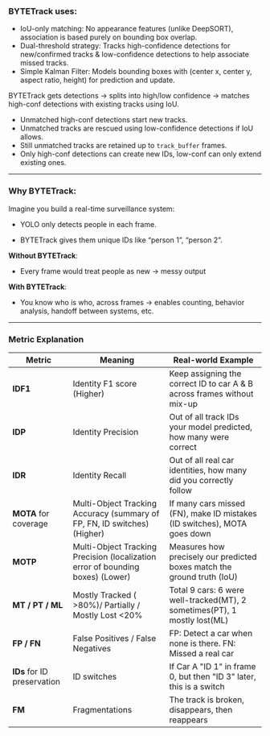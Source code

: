 ### BYTETrack uses:

- IoU-only matching: No appearance features (unlike DeepSORT), association is based purely on bounding box overlap.
- Dual-threshold strategy: Tracks high-confidence detections for new/confirmed tracks & low-confidence detections to help associate missed tracks.
- Simple Kalman Filter: Models bounding boxes with (center x, center y, aspect ratio, height) for prediction and update.

BYTETrack gets detections → splits into high/low confidence → matches high-conf detections with existing tracks using IoU.
- Unmatched high-conf detections start new tracks.
- Unmatched tracks are rescued using low-confidence detections if IoU allows.
- Still unmatched tracks are retained up to `track_buffer` frames.
- Only high-conf detections can create new IDs, low-conf can only extend existing ones.

---

### Why BYTETrack:
Imagine you build a real-time surveillance system:

- YOLO only detects people in each frame.

- BYTETrack gives them unique IDs like “person 1”, “person 2”.

**Without BYTETrack**:

- Every frame would treat people as new -> messy output

**With BYTETrack**:

- You know who is who, across frames -> enables counting, behavior analysis, handoff between systems, etc.

---

### Metric Explanation

| Metric           | Meaning                                                                    | Real-world Example  |
| ---------------- | -------------------------------------------------------------------------- | -------------------------------------------------------------- |
| **IDF1**         | Identity F1 score (Higher)                                                 | Keep assigning the correct ID to car A & B across frames without mix-up|
| **IDP**          | Identity Precision                                                         | Out of all track IDs your model predicted, how many were correct|
| **IDR**          | Identity Recall                                                            | Out of all real car identities, how many did you correctly follow |
| **MOTA** for coverage | Multi-Object Tracking Accuracy (summary of FP, FN, ID switches) (Higher)| If many cars missed (FN), make ID mistakes (ID switches), MOTA goes down |
| **MOTP**         | Multi-Object Tracking Precision (localization error of bounding boxes) (Lower)| Measures how precisely our predicted boxes match the ground truth (IoU)|
| **MT / PT / ML** | Mostly Tracked ( >80%)/ Partially / Mostly Lost  <20%         | Total 9 cars: 6 were well-tracked(MT), 2 sometimes(PT), 1 mostly lost(ML) |
| **FP / FN**      | False Positives / False Negatives                                          | FP: Detect a car when none is there. FN: Missed a real car|
| **IDs** for ID preservation | ID switches                                                                | If Car A "ID 1" in frame 0, but then "ID 3" later, this is a switch|
| **FM**           | Fragmentations                                                             | The track is broken, disappears, then reappears |




